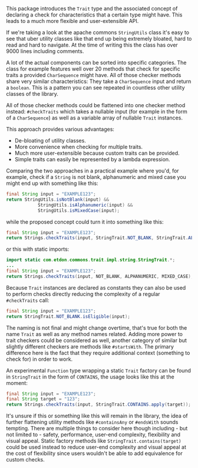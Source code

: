 This package introduces the `Trait` type and the associated concept of declaring a check for characteristics that a
certain type might have. This leads to a much more flexible and user-extensible API.

If we're taking a look at the apache commons `StringUtils` class it's easy to see that uber utility classes like that
end up being extremely bloated, hard to read and hard to navigate. At the time of writing this the class has over 9000
lines including comments.

A lot of the actual components can be sorted into specific categories. The class for example features well over 20
methods that check for specific traits a provided `CharSequence` might have. All of those checker methods share very
similar characteristics: They take a `CharSequence` input and return a `boolean`. This is a pattern you can see
repeated in countless other utility classes of the library.

All of those checker methods could be flattened into one checker method instead: `#checkTraits` which takes a nullable
input (for example in the form of a `CharSequence`) as well as a variable array of nullable `Trait` instances.

This approach provides various advantages:
- De-bloating of utility classes.
- More convenience when checking for multiple traits.
- Much more user-extensible because custom traits can be provided.
- Simple traits can easily be represented by a lambda expression.

Comparing the two approaches in a practical example where you'd, for example, check if a `String` is not blank,
alphanumeric and mixed case you might end up with something like this:
```java
final String input = "EXAMPLE123";
return StringUtils.isNotBlank(input) &&
            StringUtils.isAlphanumeric(input) &&
            StringUtils.isMixedCase(input);
```
while the proposed concept could turn it into something like this:
```java
final String input = "EXAMPLE123";
return Strings.checkTraits(input, StringTrait.NOT_BLANK, StringTrait.ALPHANUMERIC, StringTrait.MIXED_CASE);
```
or this with static imports:
```java
import static com.etdon.commons.trait.impl.string.StringTrait.*;
...
final String input = "EXAMPLE123";
return Strings.checkTraits(input, NOT_BLANK, ALPHANUMERIC, MIXED_CASE);
```
Because `Trait` instances are declared as constants they can also be used to perform checks directly reducing the
complexity of a regular `#checkTraits` call:
```java
final String input = "EXAMPLE123";
return StringTrait.NOT_BLANK.isEligible(input);
```
The naming is not final and might change overtime, that's true for both the name `Trait` as well as any method names
related. Adding more power to trait checkers could be considered as well, another category of similar but slightly
different checkers are methods like `#startsWith`. The primary difference here is the fact that they require additional
context (something to check for) in order to work.

An experimental `Function` type wrapping a static `Trait` factory can be found in `StringTrait` in the form of
`CONTAINS`, the usage looks like this at the moment:
```java
final String input = "EXAMPLE123";
final String target = "123";
return Strings.checkTraits(input, StringTrait.CONTAINS.apply(target));
```
It's unsure if this or something like this will remain in the library, the idea of further flattening utility methods
like `#containsAny` or `#endsWith` sounds tempting. There are multiple things to consider here though including - but
not limited to - safety, performance, user-end complexity, flexibility and visual appeal. Static factory methods like
`StringTrait.contains(target)` could be used instead to reduce user-end complexity and visual appeal at the cost of
flexibility since users wouldn't be able to add equivalence for custom checks.